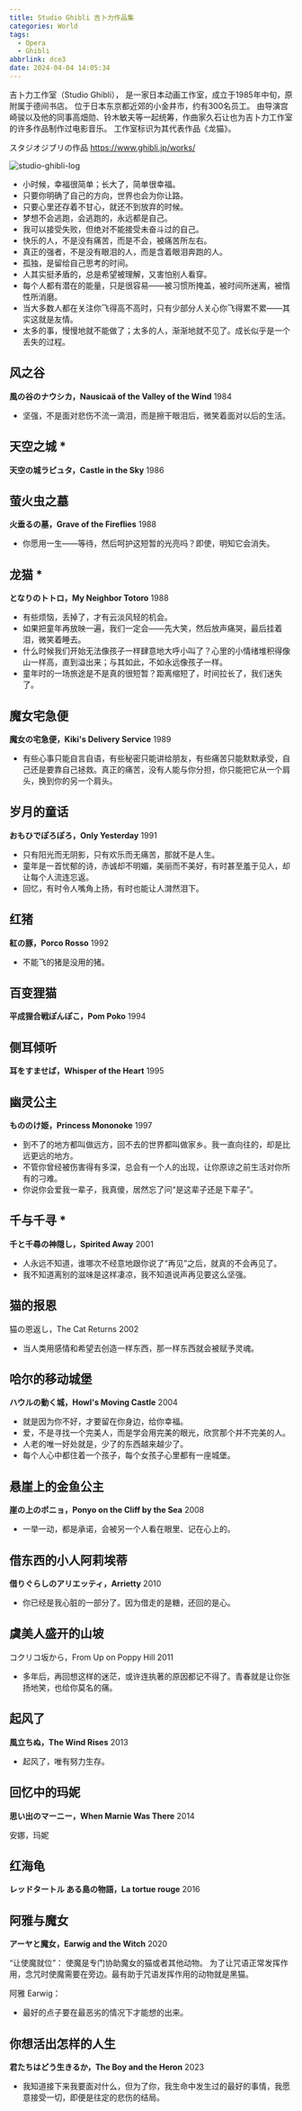 ```yaml
---
title: Studio Ghibli 吉卜力作品集
categories: World
tags:
  - Opera
  - Ghibli
abbrlink: dce3
date: 2024-04-04 14:05:34
---
```


吉卜力工作室（Studio Ghibli），
是一家日本动画工作室，成立于1985年中旬，原附属于德间书店。
位于日本东京都近郊的小金井市，约有300名员工。
由导演宫崎骏以及他的同事高畑勋、铃木敏夫等一起统筹，作曲家久石让也为吉卜力工作室的许多作品制作过电影音乐。
工作室标识为其代表作品《龙猫》。

スタジオジブリの作品
https://www.ghibli.jp/works/

![studio-ghibli-log](https://cdn.jsdelivr.net/gh/sstian/images/blogimg/studio-ghibli-log.jpg)

- 小时候，幸福很简单；长大了，简单很幸福。
- 只要你明确了自己的方向，世界也会为你让路。
- 只要心里还存着不甘心，就还不到放弃的时候。
- 梦想不会逃跑，会逃跑的，永远都是自己。
- 我可以接受失败，但绝对不能接受未奋斗过的自己。
- 快乐的人，不是没有痛苦，而是不会，被痛苦所左右。
- 真正的强者，不是没有眼泪的人，而是含着眼泪奔跑的人。
- 孤独，是留给自己思考的时间。
- 人其实挺矛盾的，总是希望被理解，又害怕别人看穿。
- 每个人都有潜在的能量，只是很容易——被习惯所掩盖，被时间所迷离，被惰性所消磨。
- 当大多数人都在关注你飞得高不高时，只有少部分人关心你飞得累不累——其实这就是友情。
- 太多的事，慢慢地就不能做了；太多的人，渐渐地就不见了。成长似乎是一个丢失的过程。

## 风之谷

**風の谷のナウシカ，Nausicaä of the Valley of the Wind**
1984

- 坚强，不是面对悲伤不流一滴泪，而是擦干眼泪后，微笑着面对以后的生活。

## 天空之城 *

**天空の城ラピュタ，Castle in the Sky**
1986

## 萤火虫之墓

**火垂るの墓，Grave of the Fireflies**
1988

- 你愿用一生——等待，然后呵护这短暂的光亮吗？即使，明知它会消失。

## 龙猫 *

**となりのトトロ，My Neighbor Totoro**
1988

- 有些烦恼，丢掉了，才有云淡风轻的机会。
- 如果把童年再放映一遍，我们一定会——先大笑，然后放声痛哭，最后挂着泪，微笑着睡去。
- 什么时候我们开始无法像孩子一样肆意地大呼小叫了？心里的小情绪堆积得像山一样高，直到溢出来；与其如此，不如永远像孩子一样。
- 童年时的一场旅途是不是真的很短暂？距离缩短了，时间拉长了，我们迷失了。

## 魔女宅急便

**魔女の宅急便，Kiki's Delivery Service**
1989

- 有些心事只能自言自语，有些秘密只能讲给朋友，有些痛苦只能默默承受，自己还是要靠自己拯救。真正的痛苦，没有人能与你分担，你只能把它从一个肩头，换到你的另一个肩头。

## 岁月的童话

**おもひでぽろぽろ，Only Yesterday**
1991
- 只有阳光而无阴影，只有欢乐而无痛苦，那就不是人生。
- 童年是一首忧郁的诗，赤诚却不明媚，美丽而不美好，有时甚至羞于见人，却让每个人流连忘返。
- 回忆，有时令人嘴角上扬，有时也能让人潸然泪下。


## 红猪

**紅の豚，Porco Rosso**
1992

- 不能飞的猪是没用的猪。

## 百变狸猫

**平成狸合戦ぽんぽこ，Pom Poko**
1994

## 侧耳倾听

**耳をすませば，Whisper of the Heart**
1995

## 幽灵公主

**もののけ姫，Princess Mononoke**
1997

- 到不了的地方都叫做远方，回不去的世界都叫做家乡。我一直向往的，却是比远更远的地方。
- 不管你曾经被伤害得有多深，总会有一个人的出现，让你原谅之前生活对你所有的刁难。 
- 你说你会爱我一辈子，我真傻，居然忘了问“是这辈子还是下辈子”。

## 千与千寻 *

**千と千尋の神隠し，Spirited Away**
2001

- 人永远不知道，谁哪次不经意地跟你说了“再见”之后，就真的不会再见了。
- 我不知道离别的滋味是这样凄凉，我不知道说声再见要这么坚强。  

## 猫的报恩

猫の恩返し，The Cat Returns
2002

- 当人类用感情和希望去创造一样东西，那一样东西就会被赋予灵魂。

## 哈尔的移动城堡

**ハウルの動く城，Howl's Moving Castle**
2004

- 就是因为你不好，才要留在你身边，给你幸福。
- 爱，不是寻找一个完美人，而是学会用完美的眼光，欣赏那个并不完美的人。
- 人老的唯一好处就是，少了的东西越来越少了。
- 每个人心中都住着一个孩子，每个女孩子心里都有一座城堡。

## 悬崖上的金鱼公主

**崖の上のポニョ，Ponyo on the Cliff by the Sea**
2008

- 一举一动，都是承诺，会被另一个人看在眼里、记在心上的。

## 借东西的小人阿莉埃蒂

**借りぐらしのアリエッティ，Arrietty**
2010

- 你已经是我心脏的一部分了。因为借走的是糖，还回的是心。

## 虞美人盛开的山坡

コクリコ坂から，From Up on Poppy Hill
2011

- 多年后，再回想这样的迷茫，或许连执著的原因都记不得了。青春就是让你张扬地笑，也给你莫名的痛。

## 起风了

**風立ちぬ，The Wind Rises**
2013

- 起风了，唯有努力生存。

## 回忆中的玛妮

**思い出のマーニー，When Marnie Was There**
2014

安娜，玛妮

## 红海龟

**レッドタートル ある島の物語，La tortue rouge**
2016

## 阿雅与魔女

**アーヤと魔女，Earwig and the Witch**
2020

“让使魔就位”：
使魔是专门协助魔女的猫或者其他动物。
为了让咒语正常发挥作用，念咒时使魔需要在旁边。最有助于咒语发挥作用的动物就是黑猫。

阿雅 Earwig：
- 最好的点子要在最恶劣的情况下才能想的出来。

## 你想活出怎样的人生

**君たちはどう生きるか，The Boy and the Heron**
2023

- 我知道接下来我要面对什么，但为了你，我生命中发生过的最好的事情，我愿意接受一切，即便是往定的悲伤的结局。
